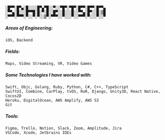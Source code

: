 ```
░█▀▀░█▀▄░█░░░░█▀▄▀█░░▀░░▀█▀░▀█▀░█▀▀░█▀▀░█▀▀▄
░▀▀▄░█░░░█▀▀█░█░▀░█░░█▀░░█░░░█░░▀▀▄░█▀░░█░▒█
░▀▀▀░▀▀▀░▀░░▀░▀░░▒▀░▀▀▀░░▀░░░▀░░▀▀▀░▀░░░▀░░▀
```

##### Areas of Engineering:
```
iOS, Backend
```

##### Fields:
```
Maps, Video Streaming, VR, Video Games
```

##### Some Technologies I have worked with:
```
Swift, Objc, Golang, Ruby, Python, C#, C++, TypeScript
SwiftUI, Combine, CarPlay, tvOS, RoR, Django, Unity3D, React Native, Cocos2D
Heroku, DigitalOcean, AWS Amplify, AWS S3
Git
```

##### Tools:
```
Figma, Trello, Notion, Slack, Zoom, Amplitude, Jira
VSCode, Xcode, Jetbrains IDEs
``` 
